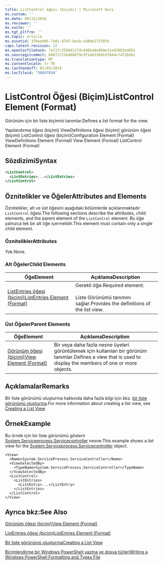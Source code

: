 ```yaml
---
title: ListControl öğesi (biçimi) | Microsoft Docs
ms.custom: ''
ms.date: 09/13/2016
ms.reviewer: ''
ms.suite: ''
ms.tgt_pltfrm: ''
ms.topic: article
ms.assetid: 37beeb0b-7a81-4747-becb-e309e17278fb
caps.latest.revision: 12
ms.openlocfilehash: 7a117c25b0d117dc846ba8e060e31e838b5edd52
ms.sourcegitcommit: b6871f21bd666f9cd71dd336bb3f844cf472b56c
ms.translationtype: MT
ms.contentlocale: tr-TR
ms.lasthandoff: 02/03/2019
ms.locfileid: "56847834"
---
```

# <a name="listcontrol-element-format"></a><span data-ttu-id="79774-102">ListControl Öğesi (Biçim)</span><span class="sxs-lookup"><span data-stu-id="79774-102">ListControl Element (Format)</span></span>

<span data-ttu-id="79774-103">Görünüm için bir liste biçimini tanımlar.</span><span class="sxs-lookup"><span data-stu-id="79774-103">Defines a list format for the view.</span></span>

<span data-ttu-id="79774-104">Yapılandırma öğesi (biçimi) ViewDefinitions öğesi (biçimi) görünüm öğesi (biçimi) ListControl öğesi (biçimi)</span><span class="sxs-lookup"><span data-stu-id="79774-104">Configuration Element (Format) ViewDefinitions Element (Format) View Element (Format) ListControl Element (Format)</span></span>

## <a name="syntax"></a><span data-ttu-id="79774-105">Sözdizimi</span><span class="sxs-lookup"><span data-stu-id="79774-105">Syntax</span></span>

```xml
<ListControl>
  <ListEntries>...</ListEntries>
</ListControl>

```

## <a name="attributes-and-elements"></a><span data-ttu-id="79774-106">Öznitelikler ve Öğeler</span><span class="sxs-lookup"><span data-stu-id="79774-106">Attributes and Elements</span></span>

<span data-ttu-id="79774-107">Öznitelikler, alt ve üst öğesini aşağıdaki bölümlerde açıklanmaktadır `ListControl` öğesi.</span><span class="sxs-lookup"><span data-stu-id="79774-107">The following sections describe the attributes, child elements, and the parent element of the `ListControl` element.</span></span> <span data-ttu-id="79774-108">Bu öğe yalnızca tek bir alt öğe içermelidir.</span><span class="sxs-lookup"><span data-stu-id="79774-108">This element must contain only a single child element.</span></span>

### <a name="attributes"></a><span data-ttu-id="79774-109">Öznitelikler</span><span class="sxs-lookup"><span data-stu-id="79774-109">Attributes</span></span>

<span data-ttu-id="79774-110">Yok.</span><span class="sxs-lookup"><span data-stu-id="79774-110">None.</span></span>

### <a name="child-elements"></a><span data-ttu-id="79774-111">Alt Öğeler</span><span class="sxs-lookup"><span data-stu-id="79774-111">Child Elements</span></span>

|<span data-ttu-id="79774-112">Öğe</span><span class="sxs-lookup"><span data-stu-id="79774-112">Element</span></span>|<span data-ttu-id="79774-113">Açıklama</span><span class="sxs-lookup"><span data-stu-id="79774-113">Description</span></span>|
|-------------|-----------------|
|[<span data-ttu-id="79774-114">ListEntries öğesi (biçimi)</span><span class="sxs-lookup"><span data-stu-id="79774-114">ListEntries Element (Format)</span></span>](./listentries-element-for-listcontrol-format.md)|<span data-ttu-id="79774-115">Gerekli öğe.</span><span class="sxs-lookup"><span data-stu-id="79774-115">Required element.</span></span><br /><br /> <span data-ttu-id="79774-116">Liste Görünümü tanımını sağlar.</span><span class="sxs-lookup"><span data-stu-id="79774-116">Provides the definitions of the list view.</span></span>|

### <a name="parent-elements"></a><span data-ttu-id="79774-117">Üst Öğeler</span><span class="sxs-lookup"><span data-stu-id="79774-117">Parent Elements</span></span>

|<span data-ttu-id="79774-118">Öğe</span><span class="sxs-lookup"><span data-stu-id="79774-118">Element</span></span>|<span data-ttu-id="79774-119">Açıklama</span><span class="sxs-lookup"><span data-stu-id="79774-119">Description</span></span>|
|-------------|-----------------|
|[<span data-ttu-id="79774-120">Görünüm öğesi (biçimi)</span><span class="sxs-lookup"><span data-stu-id="79774-120">View Element (Format)</span></span>](./view-element-format.md)|<span data-ttu-id="79774-121">Bir veya daha fazla nesne üyeleri görüntülemek için kullanılan bir görünüm tanımlar.</span><span class="sxs-lookup"><span data-stu-id="79774-121">Defines a view that is used to display the members of one or more objects.</span></span>|

## <a name="remarks"></a><span data-ttu-id="79774-122">Açıklamalar</span><span class="sxs-lookup"><span data-stu-id="79774-122">Remarks</span></span>

<span data-ttu-id="79774-123">Bir liste görünümü oluşturma hakkında daha fazla bilgi için bkz. [bir liste görünümü oluşturma](./creating-a-list-view.md).</span><span class="sxs-lookup"><span data-stu-id="79774-123">For more information about creating a list view, see [Creating a List View](./creating-a-list-view.md).</span></span>

## <a name="example"></a><span data-ttu-id="79774-124">Örnek</span><span class="sxs-lookup"><span data-stu-id="79774-124">Example</span></span>

<span data-ttu-id="79774-125">Bu örnek için bir liste görünümü gösterir [System.Serviceprocess.Servicecontroller](/dotnet/api/System.ServiceProcess.ServiceController) nesne.</span><span class="sxs-lookup"><span data-stu-id="79774-125">This example shows a list view for the [System.Serviceprocess.Servicecontroller](/dotnet/api/System.ServiceProcess.ServiceController) object.</span></span>

```
<View>
  <Name>System.ServiceProcess.ServiceController</Name>
  <ViewSelectedBy>
    <TypeName>System.ServiceProcess.ServiceController</TypeName>
  </ViewSelectedBy>
  <ListControl>
    <ListEntries>
      <ListEntry>...</ListEntry>
    </ListEntries>
  </ListControl>
</View>
```

## <a name="see-also"></a><span data-ttu-id="79774-126">Ayrıca bkz:</span><span class="sxs-lookup"><span data-stu-id="79774-126">See Also</span></span>

[<span data-ttu-id="79774-127">Görünüm öğesi (biçimi)</span><span class="sxs-lookup"><span data-stu-id="79774-127">View Element (Format)</span></span>](./view-element-format.md)

[<span data-ttu-id="79774-128">ListEntries öğesi (biçimi)</span><span class="sxs-lookup"><span data-stu-id="79774-128">ListEntries Element (Format)</span></span>](./listentries-element-for-listcontrol-format.md)

[<span data-ttu-id="79774-129">Bir liste görünümü oluşturma</span><span class="sxs-lookup"><span data-stu-id="79774-129">Creating a List View</span></span>](./creating-a-list-view.md)

[<span data-ttu-id="79774-130">Biçimlendirme bir Windows PowerShell yazma ve dosya türleri</span><span class="sxs-lookup"><span data-stu-id="79774-130">Writing a Windows PowerShell Formatting and Types File</span></span>](./writing-a-powershell-formatting-file.md)
